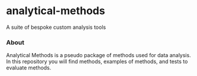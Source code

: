 # analytical-methods
 A suite of bespoke custom analysis tools 

### About

Analytical Methods is a pseudo package of methods used for data analysis. In this repository you will find methods, examples of methods, and tests to evaluate methods.
